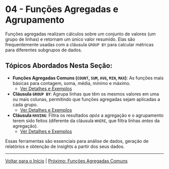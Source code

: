 # 04 - Funções Agregadas e Agrupamento

Funções agregadas realizam cálculos sobre um conjunto de valores (um grupo de linhas) e retornam um único valor resumido. Elas são frequentemente usadas com a cláusula `GROUP BY` para calcular métricas para diferentes subgrupos de dados.

## Tópicos Abordados Nesta Seção:

*   **Funções Agregadas Comuns (`COUNT`, `SUM`, `AVG`, `MIN`, `MAX`)**: As funções mais básicas para contagem, soma, média, mínimo e máximo.
    *   [Ver Detalhes e Exemplos](./COUNT_SUM_AVG_MIN_MAX.md)
*   **Cláusula `GROUP BY`**: Agrupa linhas que têm os mesmos valores em uma ou mais colunas, permitindo que funções agregadas sejam aplicadas a cada grupo.
    *   [Ver Detalhes e Exemplos](./GROUP_BY.md)
*   **Cláusula `HAVING`**: Filtra os resultados *após* a agregação e o agrupamento terem sido feitos (diferente da cláusula `WHERE`, que filtra linhas *antes* da agregação).
    *   [Ver Detalhes e Exemplos](./HAVING.md)

Essas ferramentas são essenciais para análise de dados, geração de relatórios e obtenção de insights a partir dos seus dados.

---
[Voltar para o Início](../../README.md) | [Próximo: Funções Agregadas Comuns](./COUNT_SUM_AVG_MIN_MAX.md)
